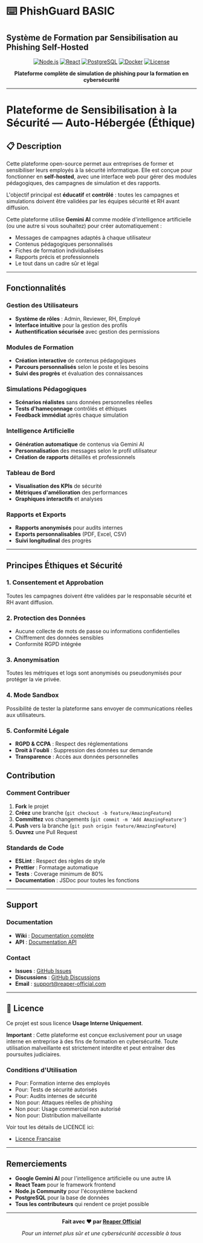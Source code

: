 # ⌨️ PhishGuard BASIC 
## Système de Formation par Sensibilisation au Phishing Self-Hosted

<div align="center">

[![Node.js](https://img.shields.io/badge/Node.js-18+-green.svg)](https://nodejs.org/)
[![React](https://img.shields.io/badge/React-18+-blue.svg)](https://reactjs.org/)
[![PostgreSQL](https://img.shields.io/badge/PostgreSQL-14+-blue.svg)](https://postgresql.org/)
[![Docker](https://img.shields.io/badge/Docker-Ready-blue.svg)](https://docker.com/)
[![License](https://img.shields.io/badge/License-Internal_Use-red.svg)](#licence)

**Plateforme complète de simulation de phishing pour la formation en cybersécurité**

</div>

---

# Plateforme de Sensibilisation à la Sécurité — Auto-Hébergée (Éthique)

## 📋 Description

Cette plateforme open-source permet aux entreprises de former et sensibiliser leurs employés à la sécurité informatique. Elle est conçue pour fonctionner en **self-hosted**, avec une interface web pour gérer des modules pédagogiques, des campagnes de simulation et des rapports.

L'objectif principal est **éducatif** et **contrôlé** : toutes les campagnes et simulations doivent être validées par les équipes sécurité et RH avant diffusion.

Cette plateforme utilise **Gemini AI** comme modèle d'intelligence artificielle (ou une autre si vous souhaitez) pour créer automatiquement :
- Messages de campagnes adaptés à chaque utilisateur
- Contenus pédagogiques personnalisés
- Fiches de formation individualisées
- Rapports précis et professionnels
- Le tout dans un cadre sûr et légal

---

## Fonctionnalités

### Gestion des Utilisateurs
- **Système de rôles** : Admin, Reviewer, RH, Employé
- **Interface intuitive** pour la gestion des profils
- **Authentification sécurisée** avec gestion des permissions

### Modules de Formation
- **Création interactive** de contenus pédagogiques
- **Parcours personnalisés** selon le poste et les besoins
- **Suivi des progrès** et évaluation des connaissances

### Simulations Pédagogiques
- **Scénarios réalistes** sans données personnelles réelles
- **Tests d'hameçonnage** contrôlés et éthiques
- **Feedback immédiat** après chaque simulation

### Intelligence Artificielle
- **Génération automatique** de contenus via Gemini AI
- **Personnalisation** des messages selon le profil utilisateur
- **Création de rapports** détaillés et professionnels

### Tableau de Bord
- **Visualisation des KPIs** de sécurité
- **Métriques d'amélioration** des performances
- **Graphiques interactifs** et analyses

### Rapports et Exports
- **Rapports anonymisés** pour audits internes
- **Exports personnalisables** (PDF, Excel, CSV)
- **Suivi longitudinal** des progrès

---

## Principes Éthiques et Sécurité

### 1. **Consentement et Approbation**
Toutes les campagnes doivent être validées par le responsable sécurité et RH avant diffusion.

### 2. **Protection des Données**
- Aucune collecte de mots de passe ou informations confidentielles
- Chiffrement des données sensibles
- Conformité RGPD intégrée

### 3. **Anonymisation**
Toutes les métriques et logs sont anonymisés ou pseudonymisés pour protéger la vie privée.

### 4. **Mode Sandbox**
Possibilité de tester la plateforme sans envoyer de communications réelles aux utilisateurs.

### 5. **Conformité Légale**
- **RGPD & CCPA** : Respect des réglementations
- **Droit à l'oubli** : Suppression des données sur demande
- **Transparence** : Accès aux données personnelles

## Contribution

### Comment Contribuer
1. **Fork** le projet
2. **Créez** une branche (`git checkout -b feature/AmazingFeature`)
3. **Committez** vos changements (`git commit -m 'Add AmazingFeature'`)
4. **Push** vers la branche (`git push origin feature/AmazingFeature`)
5. **Ouvrez** une Pull Request

### Standards de Code
- **ESLint** : Respect des règles de style
- **Prettier** : Formatage automatique
- **Tests** : Coverage minimum de 80%
- **Documentation** : JSDoc pour toutes les fonctions

---

## Support

### Documentation
- **Wiki** : [Documentation complète](https://github.com/Reaper-Official/phishguard-basic/wiki)
- **API** : [Documentation API](https://github.com/Reaper-Official/phishguard-basic/docs/api)

### Contact
- **Issues** : [GitHub Issues](https://github.com/Reaper-Official/phishguard-basic/issues)
- **Discussions** : [GitHub Discussions](https://github.com/Reaper-Official/phishguard-basic/discussions)
- **Email** : support@reaper-official.com

---

## 📄 Licence

Ce projet est sous licence **Usage Interne Uniquement**. 

**Important** : Cette plateforme est conçue exclusivement pour un usage interne en entreprise à des fins de formation en cybersécurité. Toute utilisation malveillante est strictement interdite et peut entraîner des poursuites judiciaires.

### Conditions d'Utilisation
- Pour: Formation interne des employés
- Pour: Tests de sécurité autorisés
- Pour: Audits internes de sécurité
- Non pour: Attaques réelles de phishing
- Non pour: Usage commercial non autorisé
- Non pour: Distribution malveillante

Voir tout les détails de LICENCE ici:
- [Licence Française](https://github.com/Reaper-Official/cyber-prevention-tool/blob/main/LICENSE)

---

## Remerciements

- **Google Gemini AI** pour l'intelligence artificielle ou une autre IA
- **React Team** pour le framework frontend
- **Node.js Community** pour l'écosystème backend
- **PostgreSQL** pour la base de données
- **Tous les contributeurs** qui rendent ce projet possible

---

<div align="center">

**Fait avec ❤️ par [Reaper Official](https://github.com/Reaper-Official)**

*Pour un internet plus sûr et une cybersécurité accessible à tous*

</div>
